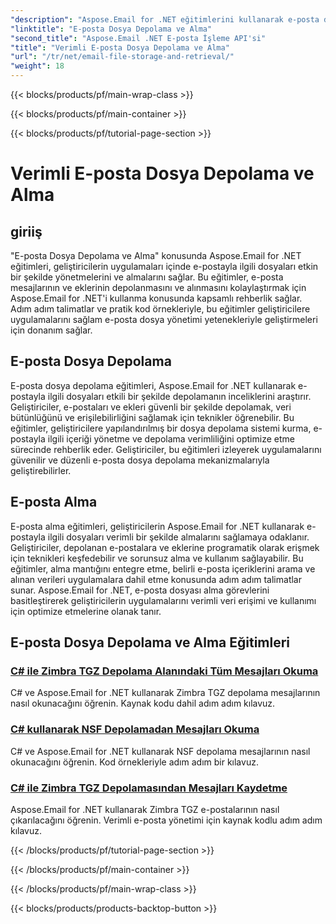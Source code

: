 ```yaml
---
"description": "Aspose.Email for .NET eğitimlerini kullanarak e-posta dosyası depolama ve alma işlemlerini kolaylaştırın. E-posta mesajlarını ve eklerini programlı olarak yönetmeyi ve erişmeyi öğrenin."
"linktitle": "E-posta Dosya Depolama ve Alma"
"second_title": "Aspose.Email .NET E-posta İşleme API'si"
"title": "Verimli E-posta Dosya Depolama ve Alma"
"url": "/tr/net/email-file-storage-and-retrieval/"
"weight": 18
---
```


{{< blocks/products/pf/main-wrap-class >}}

{{< blocks/products/pf/main-container >}}

{{< blocks/products/pf/tutorial-page-section >}}

# Verimli E-posta Dosya Depolama ve Alma


## giriiş

"E-posta Dosya Depolama ve Alma" konusunda Aspose.Email for .NET eğitimleri, geliştiricilerin uygulamaları içinde e-postayla ilgili dosyaları etkin bir şekilde yönetmelerini ve almalarını sağlar. Bu eğitimler, e-posta mesajlarının ve eklerinin depolanmasını ve alınmasını kolaylaştırmak için Aspose.Email for .NET'i kullanma konusunda kapsamlı rehberlik sağlar. Adım adım talimatlar ve pratik kod örnekleriyle, bu eğitimler geliştiricilere uygulamalarını sağlam e-posta dosya yönetimi yetenekleriyle geliştirmeleri için donanım sağlar.

## E-posta Dosya Depolama

E-posta dosya depolama eğitimleri, Aspose.Email for .NET kullanarak e-postayla ilgili dosyaları etkili bir şekilde depolamanın inceliklerini araştırır. Geliştiriciler, e-postaları ve ekleri güvenli bir şekilde depolamak, veri bütünlüğünü ve erişilebilirliğini sağlamak için teknikler öğrenebilir. Bu eğitimler, geliştiricilere yapılandırılmış bir dosya depolama sistemi kurma, e-postayla ilgili içeriği yönetme ve depolama verimliliğini optimize etme sürecinde rehberlik eder. Geliştiriciler, bu eğitimleri izleyerek uygulamalarını güvenilir ve düzenli e-posta dosya depolama mekanizmalarıyla geliştirebilirler.

## E-posta Alma

E-posta alma eğitimleri, geliştiricilerin Aspose.Email for .NET kullanarak e-postayla ilgili dosyaları verimli bir şekilde almalarını sağlamaya odaklanır. Geliştiriciler, depolanan e-postalara ve eklerine programatik olarak erişmek için teknikleri keşfedebilir ve sorunsuz alma ve kullanım sağlayabilir. Bu eğitimler, alma mantığını entegre etme, belirli e-posta içeriklerini arama ve alınan verileri uygulamalara dahil etme konusunda adım adım talimatlar sunar. Aspose.Email for .NET, e-posta dosyası alma görevlerini basitleştirerek geliştiricilerin uygulamalarını verimli veri erişimi ve kullanımı için optimize etmelerine olanak tanır.

## E-posta Dosya Depolama ve Alma Eğitimleri
### [C# ile Zimbra TGZ Depolama Alanındaki Tüm Mesajları Okuma](./reading-all-messages-from-zimbra-tgz-storage-with-csharp/)
C# ve Aspose.Email for .NET kullanarak Zimbra TGZ depolama mesajlarının nasıl okunacağını öğrenin. Kaynak kodu dahil adım adım kılavuz.
### [C# kullanarak NSF Depolamadan Mesajları Okuma](./reading-messages-from-nsf-storage-using-csharp/)
C# ve Aspose.Email for .NET kullanarak NSF depolama mesajlarının nasıl okunacağını öğrenin. Kod örnekleriyle adım adım bir kılavuz.
### [C# ile Zimbra TGZ Depolamasından Mesajları Kaydetme](./saving-messages-from-zimbra-tgz-storage-with-csharp/)
Aspose.Email for .NET kullanarak Zimbra TGZ e-postalarının nasıl çıkarılacağını öğrenin. Verimli e-posta yönetimi için kaynak kodlu adım adım kılavuz.

{{< /blocks/products/pf/tutorial-page-section >}}

{{< /blocks/products/pf/main-container >}}

{{< /blocks/products/pf/main-wrap-class >}}

{{< blocks/products/products-backtop-button >}}